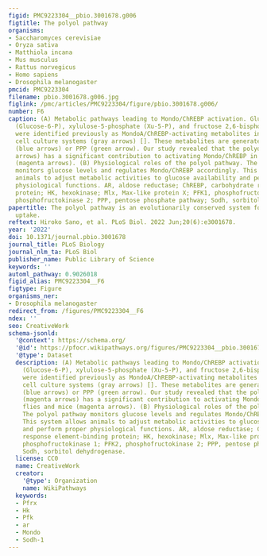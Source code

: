 ```yaml
---
figid: PMC9223304__pbio.3001678.g006
figtitle: The polyol pathway
organisms:
- Saccharomyces cerevisiae
- Oryza sativa
- Matthiola incana
- Mus musculus
- Rattus norvegicus
- Homo sapiens
- Drosophila melanogaster
pmcid: PMC9223304
filename: pbio.3001678.g006.jpg
figlink: /pmc/articles/PMC9223304/figure/pbio.3001678.g006/
number: F6
caption: (A) Metabolic pathways leading to Mondo/ChREBP activation. Glucose-6-phosphate
  (Glucose-6-P), xylulose-5-phosphate (Xu-5-P), and fructose 2,6-bisphosphate (Fructose-2,6-BP)
  were identified previously as MondoA/ChREBP-activating metabolites in mammalian
  cell culture systems (gray arrows) []. These metabolites are generated in glycolysis
  (blue arrows) or PPP (green arrow). Our study revealed that the polyol pathway (magenta
  arrows) has a significant contribution to activating Mondo/ChREBP in flies and mice
  (magenta arrows). (B) Physiological roles of the polyol pathway. The polyol pathway
  monitors glucose levels and regulates Mondo/ChREBP accordingly. This system allows
  animals to adjust metabolic activities to glucose availability and perform proper
  physiological functions. AR, aldose reductase; ChREBP, carbohydrate response element-binding
  protein; HK, hexokinase; Mlx, Max-like protein X; PFK1, phosphofructokinase 1; PFK2,
  phosphofructokinase 2; PPP, pentose phosphate pathway; Sodh, sorbitol dehydrogenase.
papertitle: The polyol pathway is an evolutionarily conserved system for sensing glucose
  uptake.
reftext: Hiroko Sano, et al. PLoS Biol. 2022 Jun;20(6):e3001678.
year: '2022'
doi: 10.1371/journal.pbio.3001678
journal_title: PLoS Biology
journal_nlm_ta: PLoS Biol
publisher_name: Public Library of Science
keywords: ''
automl_pathway: 0.9026018
figid_alias: PMC9223304__F6
figtype: Figure
organisms_ner:
- Drosophila melanogaster
redirect_from: /figures/PMC9223304__F6
ndex: ''
seo: CreativeWork
schema-jsonld:
  '@context': https://schema.org/
  '@id': https://pfocr.wikipathways.org/figures/PMC9223304__pbio.3001678.g006.html
  '@type': Dataset
  description: (A) Metabolic pathways leading to Mondo/ChREBP activation. Glucose-6-phosphate
    (Glucose-6-P), xylulose-5-phosphate (Xu-5-P), and fructose 2,6-bisphosphate (Fructose-2,6-BP)
    were identified previously as MondoA/ChREBP-activating metabolites in mammalian
    cell culture systems (gray arrows) []. These metabolites are generated in glycolysis
    (blue arrows) or PPP (green arrow). Our study revealed that the polyol pathway
    (magenta arrows) has a significant contribution to activating Mondo/ChREBP in
    flies and mice (magenta arrows). (B) Physiological roles of the polyol pathway.
    The polyol pathway monitors glucose levels and regulates Mondo/ChREBP accordingly.
    This system allows animals to adjust metabolic activities to glucose availability
    and perform proper physiological functions. AR, aldose reductase; ChREBP, carbohydrate
    response element-binding protein; HK, hexokinase; Mlx, Max-like protein X; PFK1,
    phosphofructokinase 1; PFK2, phosphofructokinase 2; PPP, pentose phosphate pathway;
    Sodh, sorbitol dehydrogenase.
  license: CC0
  name: CreativeWork
  creator:
    '@type': Organization
    name: WikiPathways
  keywords:
  - Pfrx
  - Hk
  - Pfk
  - ar
  - Mondo
  - Sodh-1
---
```

